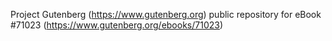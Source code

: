 Project Gutenberg (https://www.gutenberg.org) public repository for
eBook #71023 (https://www.gutenberg.org/ebooks/71023)
